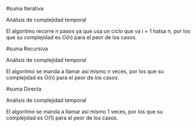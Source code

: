 #suma Iterativa

Análisis de complejidad temporal

El algoritmo recorre n pasos ya que usa un ciclo que va i = 1 hatsa n, por los que su complejidad es O(n) para el peor de los casos.

#suma Recursiva

Análisis de complejidad temporal

El algoritmo se manda a llamar así mismo n veces, por los que su complejidad es O(n) para el peor de los casos.

#suma Directa

Análisis de complejidad temporal

El algoritmo se manda a llamar así mismo 1 veces, por los que su complejidad es O(1) para el peor de los casos.
